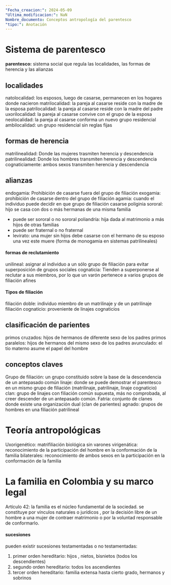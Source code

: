```yaml
---
"Fecha_creacion:": 2024-05-09
"Ultima_modificacion:": NaN
Nombre_documento: Conceptos antropología del parentesco
"tipo:": Anotación
---
```


# Sistema de parentesco 
**parentesco:** sistema social que regula las localidades, las formas de herencia y las alianzas
## localidades
natolocalidad: los esposos, luego de casarse, permanecen en los hogares donde nacieron
matrilocalidad: la pareja al casarse reside con la madre de la esposa 
patrilocalidad: la pareja al casarse reside con la madre del padre
uxorilocalidad: la pareja al casarse convive con el grupo de la esposa
neolocalidad: la pareja al casarse conforma un nuevo grupo residencial
ambilocalidad: un grupo residencial sin reglas fijas 
## formas de herencia 
matrilinealidad: Donde las mujeres trasmiten herencia y descendencia 
patrilinealidad:  Donde los hombres transmiten herencia y descendencia
cognaticiamente: ambos sexos transmiten herencia y descendencia 
## alianzas 
endogamia: Prohibición de casarse fuera del grupo de filiación
exogamia: prohibición de casarse dentro del grupo de filiación
agamia: cuando el individuo puede decidir en que grupo de filiación casarse
poliginia sororal: hijo se casa con dos o más hermanas de una misma familia 
+ puede ser sororal o no sororal 
poliandría: hija dada al matrimonio a más hijos de otras familias 
+ puede ser fraternal o no fraternal 
+ levirato: una mujer sin hijos debe casarse con el hermano de su esposo una vez este muere (forma de monogamia en sistemas patrilineales)
#### formas de reclutamiento
unilineal: asignar al individuo a un sólo grupo de filiación para evitar superposición de grupos sociales
cognaticia: Tienden a superponerse al reclutar a sus miembros, por lo que un varón pertenece a varios grupos de filiación afines 
#### Tipos de filiación 
filiación doble: individuo miembro de un matrilinaje y de un patrilinaje 
filiación cognaticio: proveniente de linajes cognaticios
## clasificación de parientes
primos cruzados: hijos de hermanos de diferente sexo de los padres 
primos paralelos: hijos de hermanos del mismo sexo de los padres 
avunculado: el tío materno asume el papel del hombre 
## conceptos claves
Grupo de filiación: un grupo constituido sobre la base de la descendencia de un antepasado común 
linaje: donde se puede demostrar el parentesco en un mismo grupo de filiación (matrilinaje, patrilinaje, linaje cognaticio)
clan: grupo de linajes con filiación común supuesta, más no comprobada, al creer descender de un antepasado común. 
Fatria: conjunto de clanes donde existe una organización dual (clan de parientes)
agnado: grupos de hombres en una filiación patrilineal 
# Teoría antropológicas 
Uxorigenético: matrifiliación biológica sin varones 
virigenática: reconocimiento de la participación del hombre en la conformación de la familia 
bilaterales: reconocimiento de ambos sexos en la participación en la conformación de la familia 
# La familia en Colombia y su marco legal 

Artículo 42: la familia es el núcleo fundamental de la sociedad. se constituye por vínculos naturales o jurídicos , por la decisión libre de un hombre a una mujer de contraer matrimonio o por la voluntad responsable de conformarlo. 
#### sucesiones 
pueden existir sucesiones testamentadas o no testamentadas: 
1) primer orden hereditario: hijos , nietos, bisnietos (todos los descendientes)
2) segundo orden hereditario: todos los ascendientes 
3) tercer orden hereditario: familia extensa hasta cierto grado, hermanos y sobrinos 